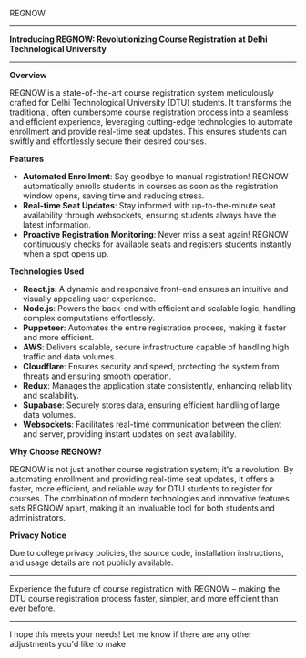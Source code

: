 REGNOW

---

**Introducing REGNOW: Revolutionizing Course Registration at Delhi Technological University**

---

**Overview**

REGNOW is a state-of-the-art course registration system meticulously crafted for Delhi Technological University (DTU) students. It transforms the traditional, often cumbersome course registration process into a seamless and efficient experience, leveraging cutting-edge technologies to automate enrollment and provide real-time seat updates. This ensures students can swiftly and effortlessly secure their desired courses.

**Features**

- **Automated Enrollment**: Say goodbye to manual registration! REGNOW automatically enrolls students in courses as soon as the registration window opens, saving time and reducing stress.
- **Real-time Seat Updates**: Stay informed with up-to-the-minute seat availability through websockets, ensuring students always have the latest information.
- **Proactive Registration Monitoring**: Never miss a seat again! REGNOW continuously checks for available seats and registers students instantly when a spot opens up.

**Technologies Used**

- **React.js**: A dynamic and responsive front-end ensures an intuitive and visually appealing user experience.
- **Node.js**: Powers the back-end with efficient and scalable logic, handling complex computations effortlessly.
- **Puppeteer**: Automates the entire registration process, making it faster and more efficient.
- **AWS**: Delivers scalable, secure infrastructure capable of handling high traffic and data volumes.
- **Cloudflare**: Ensures security and speed, protecting the system from threats and ensuring smooth operation.
- **Redux**: Manages the application state consistently, enhancing reliability and scalability.
- **Supabase**: Securely stores data, ensuring efficient handling of large data volumes.
- **Websockets**: Facilitates real-time communication between the client and server, providing instant updates on seat availability.

**Why Choose REGNOW?**

REGNOW is not just another course registration system; it's a revolution. By automating enrollment and providing real-time seat updates, it offers a faster, more efficient, and reliable way for DTU students to register for courses. The combination of modern technologies and innovative features sets REGNOW apart, making it an invaluable tool for both students and administrators.

**Privacy Notice**

Due to college privacy policies, the source code, installation instructions, and usage details are not publicly available.

---

Experience the future of course registration with REGNOW – making the DTU course registration process faster, simpler, and more efficient than ever before.

---

I hope this meets your needs! Let me know if there are any other adjustments you'd like to make
